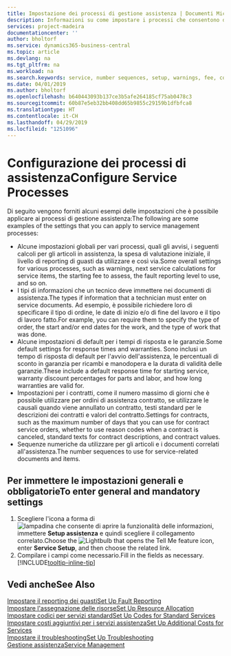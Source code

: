 ```yaml
---
title: Impostazione dei processi di gestione assistenza | Documenti Microsoft
description: Informazioni su come impostare i processi che consentono di assicurarsi che i clienti siano soddisfatti del servizio di assistenza clienti.
services: project-madeira
documentationcenter: ''
author: bholtorf
ms.service: dynamics365-business-central
ms.topic: article
ms.devlang: na
ms.tgt_pltfrm: na
ms.workload: na
ms.search.keywords: service, number sequences, setup, warnings, fee, contracts, warranties
ms.date: 04/01/2019
ms.author: bholtorf
ms.openlocfilehash: b640443093b137ce3b5afe264185cf75ab0478c3
ms.sourcegitcommit: 60b87e5eb32bb408dd65b9855c29159b1dfbfca8
ms.translationtype: HT
ms.contentlocale: it-CH
ms.lasthandoff: 04/29/2019
ms.locfileid: "1251096"
---
```

# <a name="configure-service-processes"></a><span data-ttu-id="3a882-103">Configurazione dei processi di assistenza</span><span class="sxs-lookup"><span data-stu-id="3a882-103">Configure Service Processes</span></span>
<span data-ttu-id="3a882-104">Di seguito vengono forniti alcuni esempi delle impostazioni che è possibile applicare ai processi di gestione assistenza:</span><span class="sxs-lookup"><span data-stu-id="3a882-104">The following are some examples of the settings that you can apply to service management processes:</span></span>  
  
* <span data-ttu-id="3a882-105">Alcune impostazioni globali per vari processi, quali gli avvisi, i seguenti calcoli per gli articoli in assistenza, la spesa di valutazione iniziale, il livello di reporting di guasti da utilizzare e così via.</span><span class="sxs-lookup"><span data-stu-id="3a882-105">Some overall settings for various processes, such as warnings, next service calculations for service items, the starting fee to assess, the fault reporting level to use, and so on.</span></span>  
* <span data-ttu-id="3a882-106">I tipi di informazioni che un tecnico deve immettere nei documenti di assistenza.</span><span class="sxs-lookup"><span data-stu-id="3a882-106">The types if information that a technician must enter on service documents.</span></span> <span data-ttu-id="3a882-107">Ad esempio, è possibile richiedere loro di specificare il tipo di ordine, le date di inizio e/o di fine del lavoro e il tipo di lavoro fatto.</span><span class="sxs-lookup"><span data-stu-id="3a882-107">For example, you can require them to specify the type of order, the start and/or end dates for the work, and the type of work that was done.</span></span>  
* <span data-ttu-id="3a882-108">Alcune impostazioni di default per i tempi di risposta e le garanzie.</span><span class="sxs-lookup"><span data-stu-id="3a882-108">Some default settings for response times and warranties.</span></span> <span data-ttu-id="3a882-109">Sono inclusi un tempo di risposta di default per l'avvio dell'assistenza, le percentuali di sconto in garanzia per ricambi e manodopera e la durata di validità delle garanzie.</span><span class="sxs-lookup"><span data-stu-id="3a882-109">These include a default response time for starting service, warranty discount percentages for parts and labor, and how long warranties are valid for.</span></span>  
* <span data-ttu-id="3a882-110">Impostazioni per i contratti, come il numero massimo di giorni che è possibile utilizzare per ordini di assistenza contratto, se utilizzare le causali quando viene annullato un contratto, testi standard per le descrizioni dei contratti e valori del contratto.</span><span class="sxs-lookup"><span data-stu-id="3a882-110">Settings for contracts, such as the maximum number of days that you can use for contract service orders, whether to use reason codes when a contract is canceled, standard texts for contract descriptions, and contract values.</span></span>  
* <span data-ttu-id="3a882-111">Sequenze numeriche da utilizzare per gli articoli e i documenti correlati all'assistenza.</span><span class="sxs-lookup"><span data-stu-id="3a882-111">The number sequences to use for service-related documents and items.</span></span>  

## <a name="to-enter-general-and-mandatory-settings"></a><span data-ttu-id="3a882-112">Per immettere le impostazioni generali e obbligatorie</span><span class="sxs-lookup"><span data-stu-id="3a882-112">To enter general and mandatory settings</span></span>
1. <span data-ttu-id="3a882-113">Scegliere l'icona a forma di ![lampadina che consente di aprire la funzionalità delle informazioni](media/ui-search/search_small.png "Informazioni sull'operazione che si desidera eseguire"), immettere **Setup assistenza** e quindi scegliere il collegamento correlato.</span><span class="sxs-lookup"><span data-stu-id="3a882-113">Choose the ![Lightbulb that opens the Tell Me feature](media/ui-search/search_small.png "Tell me what you want to do") icon, enter **Service Setup**, and then choose the related link.</span></span>
2. <span data-ttu-id="3a882-114">Compilare i campi come necessario.</span><span class="sxs-lookup"><span data-stu-id="3a882-114">Fill in the fields as necessary.</span></span> [!INCLUDE[tooltip-inline-tip](includes/tooltip-inline-tip_md.md)]  

## <a name="see-also"></a><span data-ttu-id="3a882-115">Vedi anche</span><span class="sxs-lookup"><span data-stu-id="3a882-115">See Also</span></span>  
[<span data-ttu-id="3a882-116">Impostare il reporting dei guasti</span><span class="sxs-lookup"><span data-stu-id="3a882-116">Set Up Fault Reporting</span></span>](service-how-setup-fault-reporting.md)  
[<span data-ttu-id="3a882-117">Impostare l'assegnazione delle risorse</span><span class="sxs-lookup"><span data-stu-id="3a882-117">Set Up Resource Allocation</span></span>](service-how-setup-resource-allocation.md)  
[<span data-ttu-id="3a882-118">Impostare codici per servizi standard</span><span class="sxs-lookup"><span data-stu-id="3a882-118">Set Up Codes for Standard Services</span></span>](service-how-setup-service-coding.md)  
[<span data-ttu-id="3a882-119">Impostare costi aggiuntivi per i servizi assistenza</span><span class="sxs-lookup"><span data-stu-id="3a882-119">Set Up Additional Costs for Services</span></span>](service-how-setup-service-costs-pricing.md)  
[<span data-ttu-id="3a882-120">Impostare il troubleshooting</span><span class="sxs-lookup"><span data-stu-id="3a882-120">Set Up Troubleshooting</span></span>](service-how-setup-troubleshooting.md)  
[<span data-ttu-id="3a882-121">Gestione assistenza</span><span class="sxs-lookup"><span data-stu-id="3a882-121">Service Management</span></span>](service-service.md)  
